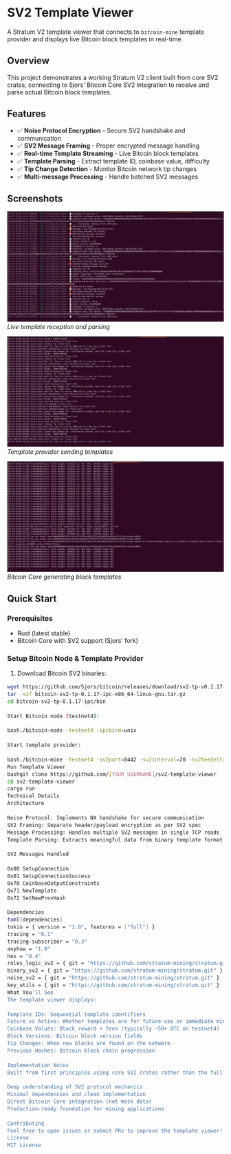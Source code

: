 # SV2 Template Viewer

A Stratum V2 template viewer that connects to `bitcoin-mine` template provider and displays live Bitcoin block templates in real-time.

## Overview

This project demonstrates a working Stratum V2 client built from core SV2 crates, connecting to Sjors' Bitcoin Core SV2 integration to receive and parse actual Bitcoin block templates.

## Features

- ✅ **Noise Protocol Encryption** - Secure SV2 handshake and communication
- ✅ **SV2 Message Framing** - Proper encrypted message handling
- ✅ **Real-time Template Streaming** - Live Bitcoin block templates
- ✅ **Template Parsing** - Extract template ID, coinbase value, difficulty
- ✅ **Tip Change Detection** - Monitor Bitcoin network tip changes
- ✅ **Multi-message Processing** - Handle batched SV2 messages

## Screenshots

![Template Viewer Output](docs/screenshots/template-viewer-output.png)
*Live template reception and parsing*

![Bitcoin Mine Logs](docs/screenshots/bitcoin-mine-logs.png)
*Template provider sending templates*

![Bitcoin Node Blocks](docs/screenshots/bitcoin-node-blocks.png)
*Bitcoin Core generating block templates*

## Quick Start

### Prerequisites

- Rust (latest stable)
- Bitcoin Core with SV2 support (Sjors' fork)

### Setup Bitcoin Node & Template Provider

1. Download Bitcoin SV2 binaries:
```bash
wget https://github.com/Sjors/bitcoin/releases/download/sv2-tp-v0.1.17-ipc/bitcoin-sv2-tp-0.1.17-ipc-x86_64-linux-gnu.tar.gz
tar -xzf bitcoin-sv2-tp-0.1.17-ipc-x86_64-linux-gnu.tar.gz
cd bitcoin-sv2-tp-0.1.17-ipc/bin

Start Bitcoin node (testnet4):

bash./bitcoin-node -testnet4 -ipcbind=unix

Start template provider:

bash./bitcoin-mine -testnet4 -sv2port=8442 -sv2interval=20 -sv2feedelta=1000 -debug=sv2 -loglevel=sv2:trace
Run Template Viewer
bashgit clone https://github.com/[YOUR_USERNAME]/sv2-template-viewer
cd sv2-template-viewer
cargo run
Technical Details
Architecture

Noise Protocol: Implements NX handshake for secure communication
SV2 Framing: Separate header/payload encryption as per SV2 spec
Message Processing: Handles multiple SV2 messages in single TCP reads
Template Parsing: Extracts meaningful data from binary template format

SV2 Messages Handled

0x00 SetupConnection
0x01 SetupConnectionSuccess
0x70 CoinbaseOutputConstraints
0x71 NewTemplate
0x72 SetNewPrevHash

Dependencies
toml[dependencies]
tokio = { version = "1.0", features = ["full"] }
tracing = "0.1"
tracing-subscriber = "0.3"
anyhow = "1.0"
hex = "0.4"
roles_logic_sv2 = { git = "https://github.com/stratum-mining/stratum.git" }
binary_sv2 = { git = "https://github.com/stratum-mining/stratum.git" }
noise_sv2 = { git = "https://github.com/stratum-mining/stratum.git" }
key_utils = { git = "https://github.com/stratum-mining/stratum.git" }
What You'll See
The template viewer displays:

Template IDs: Sequential template identifiers
Future vs Active: Whether templates are for future use or immediate mining
Coinbase Values: Block reward + fees (typically ~50+ BTC on testnet4)
Block Versions: Bitcoin block version fields
Tip Changes: When new blocks are found on the network
Previous Hashes: Bitcoin block chain progression

Implementation Notes
Built from first principles using core SV2 crates rather than the full stratum framework. This provides:

Deep understanding of SV2 protocol mechanics
Minimal dependencies and clean implementation
Direct Bitcoin Core integration (not mock data)
Production-ready foundation for mining applications

Contributing
Feel free to open issues or submit PRs to improve the template viewer!
License
MIT License